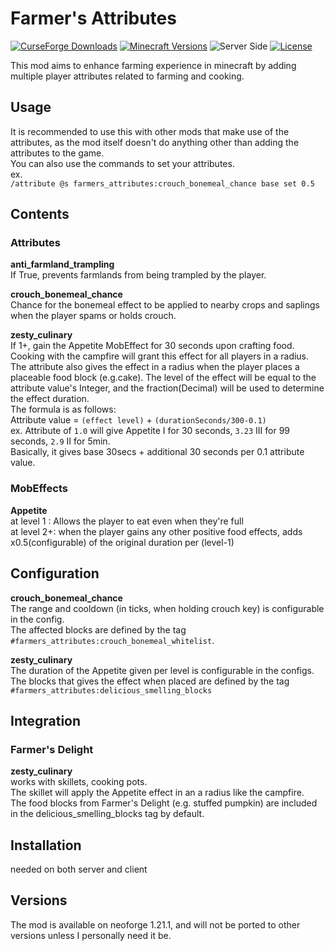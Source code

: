 # Farmer's Attributes
[![CurseForge Downloads](https://img.shields.io/curseforge/dt/1355713?style=flat&logo=CurseForge&logoColor=F16436&label=CurseForge&color=F16436)](https://www.curseforge.com/minecraft/mc-mods/farmers-attributes)
[![Minecraft Versions](https://img.shields.io/badge/MC-1.21.1-green?style=flat&logo=minecraft&logoColor=white)](https://www.minecraft.net/ja-jp/about-minecraft)
![Server Side](https://img.shields.io/badge/Side-Server%26Client-orange?style=flat)
[![License](https://img.shields.io/github/license/medi-torimorta/farmers-attributes?style=flat&color=purple)](https://github.com/medi-torimorta/farmers-attributes/?tab=MIT-1-ov-file#)

This mod aims to enhance farming experience in minecraft by adding multiple player attributes related to farming and cooking.

## Usage
It is recommended to use this with other mods that make use of the attributes, as the mod itself doesn't do anything other than adding the attributes to the game.  
You can also use the commands to set your attributes.  
ex.  
`/attribute @s farmers_attributes:crouch_bonemeal_chance base set 0.5`

## Contents
### Attributes

**anti_farmland_trampling**  
If True, prevents farmlands from being trampled by the player.  

**crouch_bonemeal_chance**  
Chance for the bonemeal effect to be applied to nearby crops and saplings when the player spams or holds crouch.  

**zesty_culinary**  
If 1+, gain the Appetite MobEffect for 30 seconds upon crafting food.  
Cooking with the campfire will grant this effect for all players in a radius.
The attribute also gives the effect in a radius when the player places a placeable food block (e.g.cake).
The level of the effect will be equal to the attribute value's Integer, and the fraction(Decimal) will be used to determine the effect duration.  
The formula is as follows:  
Attribute value = `(effect level)` + `(durationSeconds/300-0.1)`  
ex. Attribute of `1.0` will give Appetite I for 30 seconds, `3.23` III for 99 seconds, `2.9` II for 5min.  
Basically, it gives base 30secs + additional 30 seconds per 0.1 attribute value. 

### MobEffects  
**Appetite**  
at level 1 : Allows the player to eat even when they're full  
at level 2+: when the player gains any other positive food effects, adds x0.5(configurable) of the original duration per (level-1)   

## Configuration
**crouch_bonemeal_chance**  
The range and cooldown (in ticks, when holding crouch key) is configurable in the config.  
The affected blocks are defined by the tag `#farmers_attributes:crouch_bonemeal_whitelist`.

**zesty_culinary**  
The duration of the Appetite given per level is configurable in the configs.  
The blocks that gives the effect when placed are defined by the tag `#farmers_attributes:delicious_smelling_blocks`

## Integration
### Farmer's Delight
**zesty_culinary**  
works with skillets, cooking pots.  
The skillet will apply the Appetite effect in an a radius like the campfire.  
The food blocks from Farmer's Delight (e.g. stuffed pumpkin) are included in the delicious_smelling_blocks tag by default.

## Installation
needed on both server and client

## Versions
The mod is available on neoforge 1.21.1, and will not be ported to other versions unless I personally need it be.
